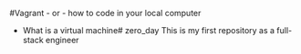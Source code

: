 #Vagrant - or - how to code in your local computer
* What is a virtual machine# zero_day
This is my first repository as a full-stack engineer
